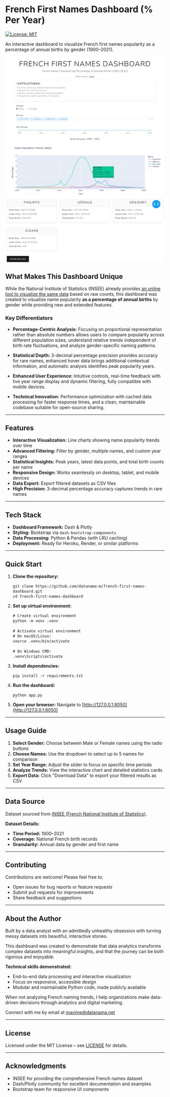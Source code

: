 # French First Names Dashboard (% Per Year)
[![License: MIT](https://img.shields.io/badge/License-MIT-yellow.svg)](https://opensource.org/licenses/MIT)

An interactive dashboard to visualize French first names popularity as a percentage of annual births by gender (1900–2021).

![Dashboard Screenshot](docs/dashboard_screenshot.png)

## What Makes This Dashboard Unique

While the National Institute of Statistics (INSEE) already provides [an online tool to visualize the same data](https://www.insee.fr/fr/statistiques/3532172) based on raw counts, this dashboard was created to visualize name popularity **as a percentage of annual births** by gender while providing new and extended features.

### Key Differentiators

- **Percentage-Centric Analysis:** Focusing on proportional representation rather than absolute numbers allows users to compare popularity across different population sizes, understand relative trends independent of birth rate fluctuations, and analyze gender-specific naming patterns.

- **Statistical Depth:** 3-decimal percentage precision provides accuracy for rare names, enhanced hover data brings additional contextual information, and automatic analysis identifies peak popularity years.

- **Enhanced User Experience:** Intuitive controls, real-time feedback with live year range display and dynamic filtering, fully compatible with mobile devices.

- **Technical Innovation:** Performance optimization with cached data processing for faster response times, and a clean, maintainable codebase suitable for open-source sharing.

---

## Features

- **Interactive Visualization:** Line charts showing name popularity trends over time  
- **Advanced Filtering:** Filter by gender, multiple names, and custom year ranges  
- **Statistical Insights:** Peak years, latest data points, and total birth counts per name  
- **Responsive Design:** Works seamlessly on desktop, tablet, and mobile devices  
- **Data Export:** Export filtered datasets as CSV files  
- **High Precision:** 3-decimal percentage accuracy captures trends in rare names  

---

## Tech Stack

- **Dashboard Framework:** Dash & Plotly  
- **Styling:** Bootstrap via `dash-bootstrap-components`  
- **Data Processing:** Python & Pandas (with LRU caching)  
- **Deployment:** Ready for Heroku, Render, or similar platforms  

---

## Quick Start

1. **Clone the repository:**
   ```
   git clone https://github.com/datanama-m/french-first-names-dashboard.git
   cd french-first-names-dashboard
   ```

2. **Set up virtual environment:**
   ```
   # Create virtual environment
   python -m venv .venv

   # Activate virtual environment
   # On macOS/Linux:
   source .venv/bin/activate

   # On Windows CMD:
   .venv\Scripts\activate
   ```

3. **Install dependencies:**
   ```
   pip install -r requirements.txt
   ```

4. **Run the dashboard:**
   ```
   python app.py
   ```

5. **Open your browser:**
   Navigate to [http://127.0.0.1:8050](http://127.0.0.1:8050)

---

## Usage Guide

1. **Select Gender:** Choose between Male or Female names using the radio buttons  
2. **Choose Names:** Use the dropdown to select up to 5 names for comparison  
3. **Set Year Range:** Adjust the slider to focus on specific time periods  
4. **Analyze Trends:** View the interactive chart and detailed statistics cards  
5. **Export Data:** Click "Download Data" to export your filtered results as CSV  

---

## Data Source

Dataset sourced from [INSEE (French National Institute of Statistics)](https://www.insee.fr/fr/statistiques/2540004#consulter).

**Dataset Details:**  
- **Time Period:** 1900–2021  
- **Coverage:** National French birth records  
- **Granularity:** Annual data by gender and first name  

---

## Contributing

Contributions are welcome! Please feel free to:  
- Open issues for bug reports or feature requests  
- Submit pull requests for improvements  
- Share feedback and suggestions  

---

## About the Author

Built by a data analyst with an admittedly unhealthy obsession with turning messy datasets into beautiful, interactive stories. 

This dashboard was created to demonstrate that data analytics transforms complex datasets into meaningful insights, and that the journey can be both rigorous and enjoyable.

**Technical skills demonstrated:**

- End-to-end data processing and interactive visualization
- Focus on responsive, accessible design  
- Modular and maintainable Python code, made publicly available

When not analyzing French naming trends, I help organizations make data-driven decisions through analytics and digital marketing.

Connect with me by email at [maxime@datanama.net](mailto:maxime@datanama.net)

---

## License

Licensed under the MIT License – see [LICENSE](LICENSE) for details.

---

## Acknowledgments

- INSEE for providing the comprehensive French names dataset  
- Dash/Plotly community for excellent documentation and examples  
- Bootstrap team for responsive UI components
